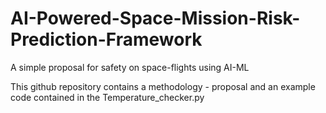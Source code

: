 # AI-Powered-Space-Mission-Risk-Prediction-Framework
A simple proposal for safety on space-flights using AI-ML 

This github repository contains a methodology - proposal and an example code
contained in the Temperature_checker.py

